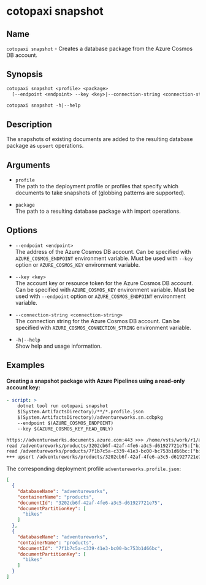 # cotopaxi snapshot

<p />

## Name

<p />

`cotopaxi snapshot` - Creates a database package from the Azure Cosmos DB account.

<p />

## Synopsis

<p />

```txt
cotopaxi snapshot <profile> <package>
  [--endpoint <endpoint> --key <key>|--connection-string <connection-string>]

cotopaxi snapshot -h|--help
```

<p />

## Description

<p />

The snapshots of existing documents are added to the resulting database package as `upsert` operations.

<p />

## Arguments

<p />

- `profile`  
The path to the deployment profile or profiles that specify which documents to take snapshots of (globbing patterns are supported).

<p />

- `package`  
The path to a resulting database package with import operations.

<p />

## Options

<p />

- `--endpoint <endpoint>`  
The address of the Azure Cosmos DB account. Can be specified with `AZURE_COSMOS_ENDPOINT` environment variable. Must be used with `--key` option or `AZURE_COSMOS_KEY` environment variable.

<p />

- `--key <key>`  
The account key or resource token for the Azure Cosmos DB account. Can be specified with `AZURE_COSMOS_KEY` environment variable. Must be used with `--endpoint` option or `AZURE_COSMOS_ENDPOINT` environment variable.

<p />

- `--connection-string <connection-string>`  
The connection string for the Azure Cosmos DB account. Can be specified with `AZURE_COSMOS_CONNECTION_STRING` environment variable.

<p />

- `-h|--help`  
Show help and usage information.

<p />

## Examples

<p />

#### Creating a snapshot package with Azure Pipelines using a read-only account key:

<p />

```yaml
- script: >
    dotnet tool run cotopaxi snapshot
    $(System.ArtifactsDirectory)/**/*.profile.json
    $(System.ArtifactsDirectory)/adventureworks.sn.cdbpkg
    --endpoint $(AZURE_COSMOS_ENDPOINT)
    --key $(AZURE_COSMOS_KEY_READ_ONLY)
```

<p />

```txt
https://adventureworks.documents.azure.com:443 >>> /home/vsts/work/r1/a/adventureworks.sn.cdbpkg
read /adventureworks/products/3202cb6f-42af-4fe6-a3c5-d61927721e75:["bikes"]: HTTP 200
read /adventureworks/products/7f1b7c5a-c339-41e3-bc00-bc753b1d66bc:["bikes"]: HTTP 404
+++ upsert /adventureworks/products/3202cb6f-42af-4fe6-a3c5-d61927721e75:["bikes"] (4)
```

<p />

The corresponding deployment profile `adventureworks.profile.json`:

<p />

```json
[
  {
    "databaseName": "adventureworks",
    "containerName": "products",
    "documentId": "3202cb6f-42af-4fe6-a3c5-d61927721e75",
    "documentPartitionKey": [
      "bikes"
    ]
  },
  {
    "databaseName": "adventureworks",
    "containerName": "products",
    "documentId": "7f1b7c5a-c339-41e3-bc00-bc753b1d66bc",
    "documentPartitionKey": [
      "bikes"
    ]
  }
]
```
